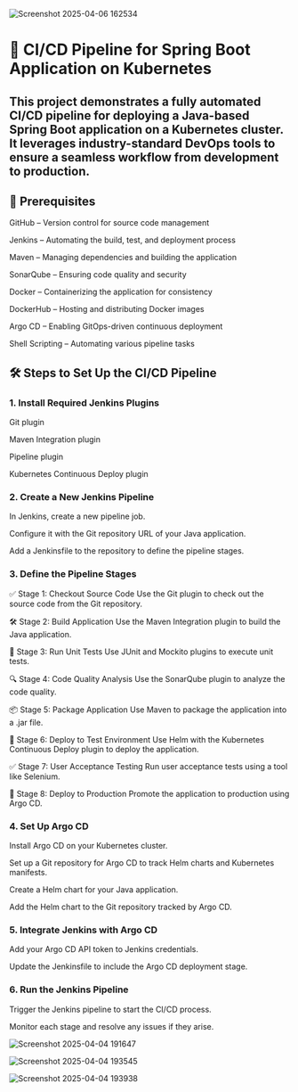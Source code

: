 ![Screenshot 2025-04-06 162534](https://github.com/user-attachments/assets/d58fec03-6fc5-4922-9aca-5708337256c3)

# 🚀 CI/CD Pipeline for Spring Boot Application on Kubernetes

## This project demonstrates a fully automated CI/CD pipeline for deploying a Java-based Spring Boot application on a Kubernetes cluster. It leverages industry-standard DevOps tools to ensure a seamless workflow from development to production.

## 🧰 Prerequisites
GitHub – Version control for source code management

Jenkins – Automating the build, test, and deployment process

Maven – Managing dependencies and building the application

SonarQube – Ensuring code quality and security

Docker – Containerizing the application for consistency

DockerHub – Hosting and distributing Docker images

Argo CD – Enabling GitOps-driven continuous deployment

Shell Scripting – Automating various pipeline tasks

## 🛠️ Steps to Set Up the CI/CD Pipeline
 ### 1. Install Required Jenkins Plugins
Git plugin

Maven Integration plugin

Pipeline plugin

Kubernetes Continuous Deploy plugin

### 2. Create a New Jenkins Pipeline
In Jenkins, create a new pipeline job.

Configure it with the Git repository URL of your Java application.

Add a Jenkinsfile to the repository to define the pipeline stages.

 ### 3. Define the Pipeline Stages
✅ Stage 1: Checkout Source Code
Use the Git plugin to check out the source code from the Git repository.

🛠️ Stage 2: Build Application
Use the Maven Integration plugin to build the Java application.

🧪 Stage 3: Run Unit Tests
Use JUnit and Mockito plugins to execute unit tests.

 🔍 Stage 4: Code Quality Analysis
Use the SonarQube plugin to analyze the code quality.

 📦 Stage 5: Package Application
Use Maven to package the application into a .jar file.

🧪 Stage 6: Deploy to Test Environment
Use Helm with the Kubernetes Continuous Deploy plugin to deploy the application.

✅ Stage 7: User Acceptance Testing
Run user acceptance tests using a tool like Selenium.

🚀 Stage 8: Deploy to Production
Promote the application to production using Argo CD.

### 4. Set Up Argo CD
Install Argo CD on your Kubernetes cluster.

Set up a Git repository for Argo CD to track Helm charts and Kubernetes manifests.

Create a Helm chart for your Java application.

Add the Helm chart to the Git repository tracked by Argo CD.

### 5. Integrate Jenkins with Argo CD
Add your Argo CD API token to Jenkins credentials.

Update the Jenkinsfile to include the Argo CD deployment stage.

### 6. Run the Jenkins Pipeline
Trigger the Jenkins pipeline to start the CI/CD process.

Monitor each stage and resolve any issues if they arise.

![Screenshot 2025-04-04 191647](https://github.com/user-attachments/assets/109d4be9-5db2-46d6-a5f8-23601eea717c)

![Screenshot 2025-04-04 193545](https://github.com/user-attachments/assets/c674bb5e-01c9-4480-bf62-a9cba4a8f80d)

![Screenshot 2025-04-04 193938](https://github.com/user-attachments/assets/91eec171-1dfc-4049-95c8-63d3d1ecda23)



